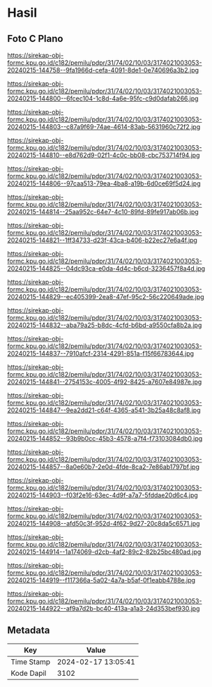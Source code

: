 # Hasil

## Foto C Plano

https://sirekap-obj-formc.kpu.go.id/c182/pemilu/pdpr/31/74/02/10/03/3174021003053-20240215-144758--9fa1966d-cefa-4091-8de1-0e740696a3b2.jpg

https://sirekap-obj-formc.kpu.go.id/c182/pemilu/pdpr/31/74/02/10/03/3174021003053-20240215-144800--6fcec104-1c8d-4a6e-95fc-c9d0dafab266.jpg

https://sirekap-obj-formc.kpu.go.id/c182/pemilu/pdpr/31/74/02/10/03/3174021003053-20240215-144803--c87a9f69-74ae-4614-83ab-5631960c72f2.jpg

https://sirekap-obj-formc.kpu.go.id/c182/pemilu/pdpr/31/74/02/10/03/3174021003053-20240215-144810--e8d762d9-02f1-4c0c-bb08-cbc753714f94.jpg

https://sirekap-obj-formc.kpu.go.id/c182/pemilu/pdpr/31/74/02/10/03/3174021003053-20240215-144806--97caa513-79ea-4ba8-a19b-6d0ce69f5d24.jpg

https://sirekap-obj-formc.kpu.go.id/c182/pemilu/pdpr/31/74/02/10/03/3174021003053-20240215-144814--25aa952c-64e7-4c10-89fd-89fe917ab06b.jpg

https://sirekap-obj-formc.kpu.go.id/c182/pemilu/pdpr/31/74/02/10/03/3174021003053-20240215-144821--1ff34733-d23f-43ca-b406-b22ec27e6a4f.jpg

https://sirekap-obj-formc.kpu.go.id/c182/pemilu/pdpr/31/74/02/10/03/3174021003053-20240215-144825--04dc93ca-e0da-4d4c-b6cd-3236457f8a4d.jpg

https://sirekap-obj-formc.kpu.go.id/c182/pemilu/pdpr/31/74/02/10/03/3174021003053-20240215-144829--ec405399-2ea8-47ef-95c2-56c220649ade.jpg

https://sirekap-obj-formc.kpu.go.id/c182/pemilu/pdpr/31/74/02/10/03/3174021003053-20240215-144832--aba79a25-b8dc-4cfd-b6bd-a9550cfa8b2a.jpg

https://sirekap-obj-formc.kpu.go.id/c182/pemilu/pdpr/31/74/02/10/03/3174021003053-20240215-144837--7910afcf-2314-4291-851a-f15f66783644.jpg

https://sirekap-obj-formc.kpu.go.id/c182/pemilu/pdpr/31/74/02/10/03/3174021003053-20240215-144841--2754153c-4005-4f92-8425-a7607e84987e.jpg

https://sirekap-obj-formc.kpu.go.id/c182/pemilu/pdpr/31/74/02/10/03/3174021003053-20240215-144847--9ea2dd21-c64f-4365-a541-3b25a48c8af8.jpg

https://sirekap-obj-formc.kpu.go.id/c182/pemilu/pdpr/31/74/02/10/03/3174021003053-20240215-144852--93b9b0cc-45b3-4578-a7f4-f73103084db0.jpg

https://sirekap-obj-formc.kpu.go.id/c182/pemilu/pdpr/31/74/02/10/03/3174021003053-20240215-144857--8a0e60b7-2e0d-4fde-8ca2-7e86ab1797bf.jpg

https://sirekap-obj-formc.kpu.go.id/c182/pemilu/pdpr/31/74/02/10/03/3174021003053-20240215-144903--f03f2e16-63ec-4d9f-a7a7-5fddae20d6c4.jpg

https://sirekap-obj-formc.kpu.go.id/c182/pemilu/pdpr/31/74/02/10/03/3174021003053-20240215-144908--afd50c3f-952d-4f62-9d27-20c8da5c6571.jpg

https://sirekap-obj-formc.kpu.go.id/c182/pemilu/pdpr/31/74/02/10/03/3174021003053-20240215-144914--1a174069-d2cb-4af2-89c2-82b25bc480ad.jpg

https://sirekap-obj-formc.kpu.go.id/c182/pemilu/pdpr/31/74/02/10/03/3174021003053-20240215-144919--f117366a-5a02-4a7a-b5af-0f1eabb4788e.jpg

https://sirekap-obj-formc.kpu.go.id/c182/pemilu/pdpr/31/74/02/10/03/3174021003053-20240215-144922--af9a7d2b-bc40-413a-a1a3-24d353bef930.jpg


## Metadata

| Key        | Value               |
| ---------- | ------------------- |
| Time Stamp | 2024-02-17 13:05:41 |
| Kode Dapil | 3102                |



